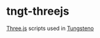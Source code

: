 # tngt-threejs

[Three.js](https://threejs.org/) scripts used in [Tungsteno](http://tungsteno.io/)

